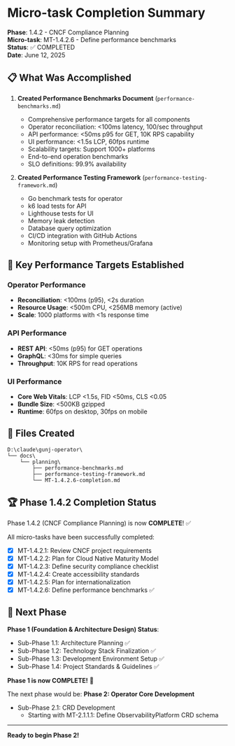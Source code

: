 # Micro-task Completion Summary

**Phase**: 1.4.2 - CNCF Compliance Planning  
**Micro-task**: MT-1.4.2.6 - Define performance benchmarks  
**Status**: ✅ COMPLETED  
**Date**: June 12, 2025  

## 📋 What Was Accomplished

1. **Created Performance Benchmarks Document** (`performance-benchmarks.md`)
   - Comprehensive performance targets for all components
   - Operator reconciliation: <100ms latency, 100/sec throughput
   - API performance: <50ms p95 for GET, 10K RPS capability
   - UI performance: <1.5s LCP, 60fps runtime
   - Scalability targets: Support 1000+ platforms
   - End-to-end operation benchmarks
   - SLO definitions: 99.9% availability

2. **Created Performance Testing Framework** (`performance-testing-framework.md`)
   - Go benchmark tests for operator
   - k6 load tests for API
   - Lighthouse tests for UI
   - Memory leak detection
   - Database query optimization
   - CI/CD integration with GitHub Actions
   - Monitoring setup with Prometheus/Grafana

## 🎯 Key Performance Targets Established

### Operator Performance
- **Reconciliation**: <100ms (p95), <2s duration
- **Resource Usage**: <500m CPU, <256MB memory (active)
- **Scale**: 1000 platforms with <1s response time

### API Performance  
- **REST API**: <50ms (p95) for GET operations
- **GraphQL**: <30ms for simple queries
- **Throughput**: 10K RPS for read operations

### UI Performance
- **Core Web Vitals**: LCP <1.5s, FID <50ms, CLS <0.05
- **Bundle Size**: <500KB gzipped
- **Runtime**: 60fps on desktop, 30fps on mobile

## 📁 Files Created

```
D:\claude\gunj-operator\
└── docs\
    └── planning\
        ├── performance-benchmarks.md
        ├── performance-testing-framework.md
        └── MT-1.4.2.6-completion.md
```

## 🏆 Phase 1.4.2 Completion Status

Phase 1.4.2 (CNCF Compliance Planning) is now **COMPLETE**! ✅

All micro-tasks have been successfully completed:
- [x] MT-1.4.2.1: Review CNCF project requirements
- [x] MT-1.4.2.2: Plan for Cloud Native Maturity Model  
- [x] MT-1.4.2.3: Define security compliance checklist
- [x] MT-1.4.2.4: Create accessibility standards
- [x] MT-1.4.2.5: Plan for internationalization
- [x] MT-1.4.2.6: Define performance benchmarks ✅

## 🔄 Next Phase

**Phase 1 (Foundation & Architecture Design) Status**:
- Sub-Phase 1.1: Architecture Planning ✅
- Sub-Phase 1.2: Technology Stack Finalization ✅
- Sub-Phase 1.3: Development Environment Setup ✅
- Sub-Phase 1.4: Project Standards & Guidelines ✅

**Phase 1 is now COMPLETE!** 🎉

The next phase would be:
**Phase 2: Operator Core Development**
- Sub-Phase 2.1: CRD Development
  - Starting with MT-2.1.1.1: Define ObservabilityPlatform CRD schema

---

**Ready to begin Phase 2!**